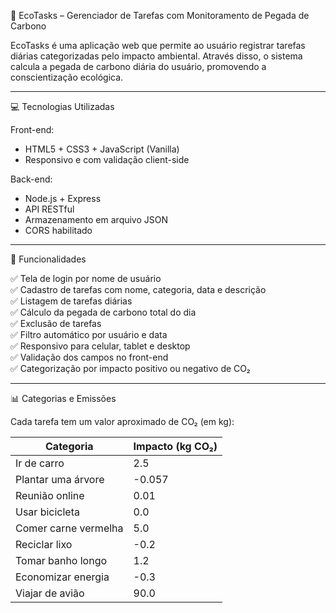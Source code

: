  🌱 EcoTasks – Gerenciador de Tarefas com Monitoramento de Pegada de Carbono

EcoTasks é uma aplicação web que permite ao usuário registrar tarefas diárias categorizadas pelo impacto ambiental. Através disso, o sistema calcula a pegada de carbono diária do usuário, promovendo a conscientização ecológica.

---

 💻 Tecnologias Utilizadas

 Front-end:
- HTML5 + CSS3 + JavaScript (Vanilla)
- Responsivo e com validação client-side

 Back-end:
- Node.js + Express
- API RESTful
- Armazenamento em arquivo JSON
- CORS habilitado

---

 🚀 Funcionalidades

✅ Tela de login por nome de usuário  
✅ Cadastro de tarefas com nome, categoria, data e descrição  
✅ Listagem de tarefas diárias  
✅ Cálculo da pegada de carbono total do dia  
✅ Exclusão de tarefas  
✅ Filtro automático por usuário e data  
✅ Responsivo para celular, tablet e desktop  
✅ Validação dos campos no front-end  
✅ Categorização por impacto positivo ou negativo de CO₂

---

📊 Categorias e Emissões

Cada tarefa tem um valor aproximado de CO₂ (em kg):

| Categoria              | Impacto (kg CO₂) |
|------------------------|------------------|
| Ir de carro            | 2.5              |
| Plantar uma árvore     | -0.057           |
| Reunião online         | 0.01             |
| Usar bicicleta         | 0.0              |
| Comer carne vermelha   | 5.0              |
| Reciclar lixo          | -0.2             |
| Tomar banho longo      | 1.2              |
| Economizar energia     | -0.3             |
| Viajar de avião        | 90.0             |
